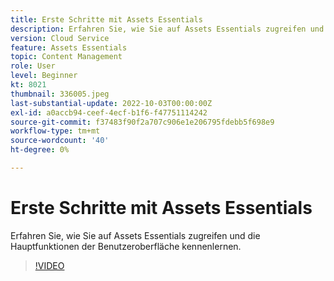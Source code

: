 ```yaml
---
title: Erste Schritte mit Assets Essentials
description: Erfahren Sie, wie Sie auf Assets Essentials zugreifen und die Hauptfacetten der Benutzeroberfläche untersuchen.
version: Cloud Service
feature: Assets Essentials
topic: Content Management
role: User
level: Beginner
kt: 8021
thumbnail: 336005.jpeg
last-substantial-update: 2022-10-03T00:00:00Z
exl-id: a0accb94-ceef-4ecf-b1f6-f47751114242
source-git-commit: f37483f90f2a707c906e1e206795fdebb5f698e9
workflow-type: tm+mt
source-wordcount: '40'
ht-degree: 0%

---
```


# Erste Schritte mit Assets Essentials

Erfahren Sie, wie Sie auf Assets Essentials zugreifen und die Hauptfunktionen der Benutzeroberfläche kennenlernen.

>[!VIDEO](https://video.tv.adobe.com/v/336005/?quality=9&learn=on)
